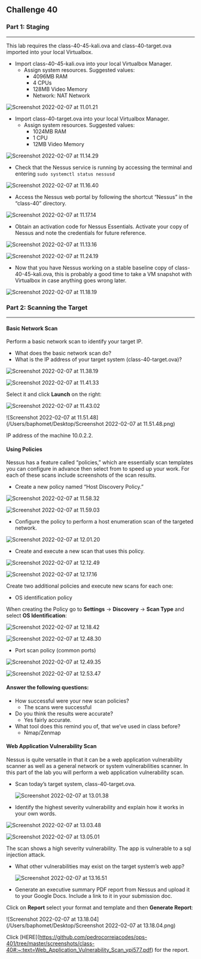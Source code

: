 ## Challenge 40

### Part 1: Staging

------

This lab requires the class-40-45-kali.ova and class-40-target.ova imported into your local Virtualbox.

- Import class-40-45-kali.ova into your local Virtualbox Manager.
  - Assign system resources. Suggested values:
    - 4096MB RAM
    - 4 CPUs
    - 128MB Video Memory
    - Network: NAT Network

![Screenshot 2022-02-07 at 11.01.21](https://github.com/pedrocorreiacodes/ops-401/blob/master/screenshots/class-40/Screenshot%202022-02-07%20at%2011.01.21.png)

- Import class-40-target.ova into your local Virtualbox Manager.
  - Assign system resources. Suggested values:
    - 1024MB RAM
    - 1 CPU
    - 12MB Video Memory

![Screenshot 2022-02-07 at 11.14.29](https://github.com/pedrocorreiacodes/ops-401/blob/master/screenshots/class-40/Screenshot%202022-02-07%20at%2011.14.29.png)

+ Check that the Nessus service is running by accessing the terminal and entering `sudo systemctl status nessusd`

![Screenshot 2022-02-07 at 11.16.40](https://github.com/pedrocorreiacodes/ops-401/blob/master/screenshots/class-40/Screenshot%202022-02-07%20at%2011.16.40.png)

- Access the Nessus web portal by following the shortcut “Nessus” in the “class-40” directory.

![Screenshot 2022-02-07 at 11.17.14](https://github.com/pedrocorreiacodes/ops-401/blob/master/screenshots/class-40/Screenshot%202022-02-07%20at%2011.17.14.png)

- Obtain an activation code for Nessus Essentials. Activate your copy of Nessus and note the credentials for future reference.

![Screenshot 2022-02-07 at 11.13.16](https://github.com/pedrocorreiacodes/ops-401/blob/master/screenshots/class-40/Screenshot%202022-02-07%20at%2011.13.16.png)

![Screenshot 2022-02-07 at 11.24.19](https://github.com/pedrocorreiacodes/ops-401/blob/master/screenshots/class-40/Screenshot%202022-02-07%20at%2011.24.19.png)

- Now that you have Nessus working on a stable baseline copy of class-40-45-kali.ova, this is probably a good time to take a VM snapshot with Virtualbox in case anything goes wrong later.

![Screenshot 2022-02-07 at 11.18.19](https://github.com/pedrocorreiacodes/ops-401/blob/master/screenshots/class-40/Screenshot%202022-02-07%20at%2011.18.19.png)

### Part 2: Scanning the Target

------

#### Basic Network Scan

Perform a basic network scan to identify your target IP.

- What does the basic network scan do?
- What is the IP address of your target system (class-40-target.ova)?

![Screenshot 2022-02-07 at 11.38.19](https://github.com/pedrocorreiacodes/ops-401/blob/master/screenshots/class-40/Screenshot%202022-02-07%20at%2011.18.19.png)

![Screenshot 2022-02-07 at 11.41.33](https://github.com/pedrocorreiacodes/ops-401/blob/master/screenshots/class-40/Screenshot%202022-02-07%20at%2011.41.33.png)

Select it and click **Launch** on the right:

![Screenshot 2022-02-07 at 11.43.02](https://github.com/pedrocorreiacodes/ops-401/blob/master/screenshots/class-40/Screenshot%202022-02-07%20at%2011.43.02.png)

![Screenshot 2022-02-07 at 11.51.48](/Users/baphomet/Desktop/Screenshot 2022-02-07 at 11.51.48.png)

IP address of the machine 10.0.2.2.

#### Using Policies

Nessus has a feature called “policies,” which are essentially scan templates you can configure in advance then select from to speed up your work. For each of these scans include screenshots of the scan results.

- Create a new policy named “Host Discovery Policy.”

![Screenshot 2022-02-07 at 11.58.32](https://github.com/pedrocorreiacodes/ops-401/blob/master/screenshots/class-40/Screenshot%202022-02-07%20at%2011.58.32.png)

![Screenshot 2022-02-07 at 11.59.03](https://github.com/pedrocorreiacodes/ops-401/blob/master/screenshots/class-40/Screenshot%202022-02-07%20at%2011.59.03.png)

- Configure the policy to perform a host enumeration scan of the targeted network.

![Screenshot 2022-02-07 at 12.01.20](https://github.com/pedrocorreiacodes/ops-401/blob/master/screenshots/class-40/Screenshot%202022-02-07%20at%2012.01.20.png)

+ Create and execute a new scan that uses this policy.

![Screenshot 2022-02-07 at 12.12.49](https://github.com/pedrocorreiacodes/ops-401/blob/master/screenshots/class-40/Screenshot%202022-02-07%20at%2012.12.49.png)

![Screenshot 2022-02-07 at 12.17.16](https://github.com/pedrocorreiacodes/ops-401/blob/master/screenshots/class-40/Screenshot%202022-02-07%20at%2012.17.16.png)

Create two additional policies and execute new scans for each one:

- OS identification policy

When creating the Policy go to **Settings** -> **Discovery** -> **Scan Type** and select **OS Identification**:

![Screenshot 2022-02-07 at 12.18.42](https://github.com/pedrocorreiacodes/ops-401/blob/master/screenshots/class-40/Screenshot%202022-02-07%20at%2012.18.42.png)

![Screenshot 2022-02-07 at 12.48.30](https://github.com/pedrocorreiacodes/ops-401/blob/master/screenshots/class-40/Screenshot%202022-02-07%20at%2012.48.30.png)

- Port scan policy (common ports)

![Screenshot 2022-02-07 at 12.49.35](https://github.com/pedrocorreiacodes/ops-401/blob/master/screenshots/class-40/Screenshot%202022-02-07%20at%2012.49.35.png)

![Screenshot 2022-02-07 at 12.53.47](https://github.com/pedrocorreiacodes/ops-401/blob/master/screenshots/class-40/Screenshot%202022-02-07%20at%2012.53.47.png)

#### Answer the following questions:

- How successful were your new scan policies?
  - The scans were successful
- Do you think the results were accurate?
  - Yes fairly accurate.
- What tool does this remind you of, that we’ve used in class before?
  - Nmap/Zenmap

#### Web Application Vulnerability Scan

Nessus is quite versatile in that it can be a web application vulnerability scanner as well as a general network or system vulnerabilities scanner. In this part of the lab you will perform a web application vulnerability scan.

- Scan today’s target system, class-40-target.ova.

  ![Screenshot 2022-02-07 at 13.01.38](https://github.com/pedrocorreiacodes/ops-401/blob/master/screenshots/class-40/Screenshot%202022-02-07%20at%2013.01.38.png)

+ Identify the highest severity vulnerability and explain how it works in your own words.

![Screenshot 2022-02-07 at 13.03.48](https://github.com/pedrocorreiacodes/ops-401/blob/master/screenshots/class-40/Screenshot%202022-02-07%20at%2013.03.48.png)

![Screenshot 2022-02-07 at 13.05.01](https://github.com/pedrocorreiacodes/ops-401/blob/master/screenshots/class-40/Screenshot%202022-02-07%20at%2013.05.01.png)

The scan shows a high severity vulnerability. The app is vulnerable to a sql injection attack.

+ What other vulnerabilities may exist on the target system’s web app?

  ![Screenshot 2022-02-07 at 13.16.51](https://github.com/pedrocorreiacodes/ops-401/blob/master/screenshots/class-40/Screenshot%202022-02-07%20at%2013.16.51.png)

+ Generate an executive summary PDF report from Nessus and upload it to your Google Docs. Include a link to it in your submission doc.

Click on **Report** select your format and template and then **Generate Report**:

![Screenshot 2022-02-07 at 13.18.04](/Users/baphomet/Desktop/Screenshot 2022-02-07 at 13.18.04.png)

Click [HERE[(https://github.com/pedrocorreiacodes/ops-401/tree/master/screenshots/class-40#:~:text=Web_Application_Vulnerability_Scan_ypi577.pdf) for the report.
